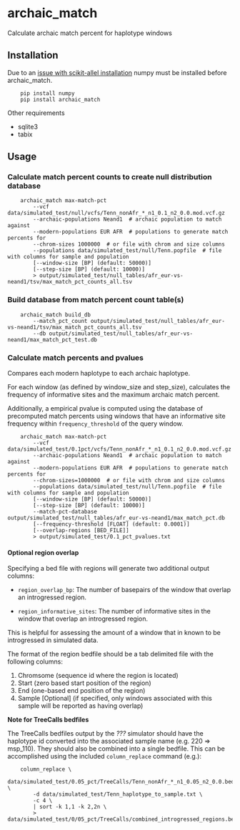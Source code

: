 # archaic_match

Calculate archaic match percent for haplotype windows

## Installation

Due to an [issue with scikit-allel installation](https://github.com/cggh/scikit-allel/issues/177)
numpy must be installed before archaic_match.

```
    pip install numpy
    pip install archaic_match
```

Other requirements
*   sqlite3
*   tabix


## Usage

### Calculate match percent counts to create null distribution database
```
    archaic_match max-match-pct
        --vcf data/simulated_test/null/vcfs/Tenn_nonAfr_*_n1_0.1_n2_0.0.mod.vcf.gz
        --archaic-populations Neand1  # archaic population to match against
        --modern-populations EUR AFR  # populations to generate match percents for
        --chrom-sizes 1000000  # or file with chrom and size columns
        --populations data/simulated_test/null/Tenn.popfile  # file with columns for sample and population
        [--window-size [BP] (default: 50000)]
        [--step-size [BP] (default: 10000)]
        > output/simulated_test/null_tables/afr_eur-vs-neand1/tsv/max_match_pct_counts_all.tsv
```

### Build database from match percent count table(s)
```
    archaic_match build_db
        --match_pct_count output/simulated_test/null_tables/afr_eur-vs-neand1/tsv/max_match_pct_counts_all.tsv
        --db output/simulated_test/null_tables/afr_eur-vs-neand1/max_match_pct_test.db
```

### Calculate match percents and pvalues

Compares each modern haplotype to each archaic haplotype.

For each window (as defined by window_size and step_size), calculates the
frequency of informative sites and the maximum archaic match percent.

Additionally, a empirical pvalue is computed using the database of precomputed
match percents using windows that have an informative site frequency within
`frequency_threshold` of the query window.

```
    archaic_match max-match-pct
        --vcf data/simulated_test/0.1pct/vcfs/Tenn_nonAfr_*_n1_0.1_n2_0.0.mod.vcf.gz
        --archaic-populations Neand1  # archaic population to match against
        --modern-populations EUR AFR  # populations to generate match percents for
        --chrom-sizes=1000000  # or file with chrom and size columns
        --populations data/simulated_test/null/Tenn.popfile  # file with columns for sample and population
        [--window-size [BP] (default: 50000)]
        [--step-size [BP] (default: 10000)]
        --match-pct-database output/simulated_test/null_tables/afr_eur-vs-neand1/max_match_pct.db
        [--frequency-threshold [FLOAT] (default: 0.0001)]
        [--overlap-regions [BED_FILE]]
        > output/simulated_test/0.1_pct_pvalues.txt
```

#### Optional region overlap

Specifying a bed file with regions will generate two additional
output columns:

*   `region_overlap_bp`: The number of basepairs of the window that
    overlap an introgressed region.

*   `region_informative_sites`: The number of informative sites in the
    window that overlap an introgressed region.

This is helpful for assessing the amount of a window that in known to be
introgressed in simulated data.

The format of the region bedfile should be a tab delimited file with the
following columns:

1.  Chromsome (sequence id where the region is located)
2.  Start (zero based start position of the region)
3.  End (one-based end position of the region)
4.  Sample \[Optional\] (if specified, only windows associated with this
    sample will be reported as having overlap)

**Note for TreeCalls bedfiles**

The TreeCalls bedfiles output by the *???* simulator should have the haplotype
id converted into the associated sample name (e.g. 220 => msp_110). They
should also be combined into a single bedfile. This can be accomplished using
the included `column_replace` command (e.g.):

```
    column_replace \
        data/simulated_test/0.05_pct/TreeCalls/Tenn_nonAfr_*_n1_0.05_n2_0.0.bed.merged.gz \
        -d data/simulated_test/Tenn_haplotype_to_sample.txt \
        -c 4 \
        | sort -k 1,1 -k 2,2n \
        > data/simulated_test/0/05_pct/TreeCalls/combined_introgressed_regions.bed
```
